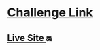 #  <a href='https://www.frontendmentor.io/challenges/nft-preview-card-component-SbdUL_w0U' target='_blank'> Challenge Link </a> 

## <a href='https://6648b45311b525dfc56c1081--effortless-arithmetic-4ab733.netlify.app/' target='_blank'> Live Site </a> 🔛


